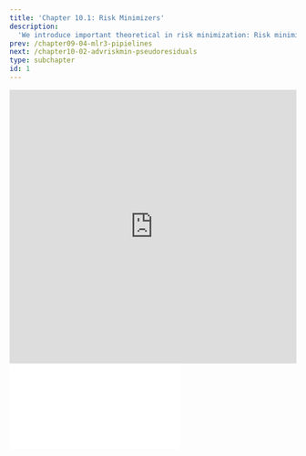 ```yaml
---
title: 'Chapter 10.1: Risk Minimizers'
description:
  'We introduce important theoretical in risk minimization: Risk minimizer, Bayes risk, Bayes regret, consistent learners and the optimal constant model. '
prev: /chapter09-04-mlr3-pipielines
next: /chapter10-02-advriskmin-pseudoresiduals
type: subchapter
id: 1
---
```



<!-- Hier jetzt die neuen Links einpflegen -->


<exercise id="1" title="Video Lecture">
<iframe width="100%" height="480" src="https://www.youtube.com/embed/zoSGEGWOUt8" frameborder="0" allow="accelerometer; autoplay; encrypted-media; gyroscope; picture-in-picture" allowfullscreen></iframe>
</exercise>


<exercise id="2" title="Slides">
<object data="pdfs/10/slides-risk-minimizer.pdf" type="application/pdf" style="width:100%;height:480px">
    <embed src="pdfs/10/slides-risk-minimizer.pdf" type="application/pdf" />
</object>
</exercise>


